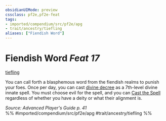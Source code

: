 ```yaml
---
obsidianUIMode: preview
cssclass: pf2e,pf2e-feat
tags:
- imported/compendium/src/pf2e/apg
- trait/ancestry/tiefling
aliases: ["Fiendish Word"]
---
```

# Fiendish Word  *Feat 17*  
[tiefling](tiefling-b1.md)  


You can call forth a blasphemous word from the fiendish realms to punish your foes. Once per day, you can cast [divine decree](../spells/divine-decree.md) as a 7th-level divine innate spell. You must choose evil for the spell, and you can [Cast the Spell](cast-a-spell.md) regardless of whether you have a deity or what their alignment is.

*Source: Advanced Player's Guide p. 41*  
%% #imported/compendium/src/pf2e/apg #trait/ancestry/tiefling %%